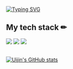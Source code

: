 <br/>

[![Typing SVG](https://readme-typing-svg.demolab.com?font=Lobster&size=30&pause=1000&color=000000&width=530&lines=Hi+there!+I'm+uijin;I'm+currently+learning+web+development%F0%9F%8C%B1)](https://git.io/typing-svg)

<section>
<h2>  My tech stack &#9999; </h2>
<div>
<img src="https://img.shields.io/badge/html5-E34F26?style=for-the-badge&logo=html5&logoColor=white">
<img src="https://img.shields.io/badge/css-1572B6?style=for-the-badge&logo=css3&logoColor=white">
<img src="https://img.shields.io/badge/javascript-F7DF1E?style=for-the-badge&logo=javascript&logoColor=black">
</div>
</section>

<br/>

[![Uijin's GitHub stats](https://github-readme-stats.vercel.app/api?username=Yoo-uijin&show_icons=true&theme=buefy)](https://github.com/Yoo-uijin/github-readme-stats)
